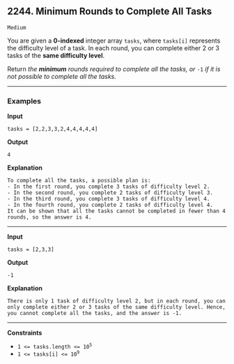 ## 2244. Minimum Rounds to Complete All Tasks

`Medium`

<p>You are given a <strong>0-indexed</strong> integer array <code>tasks</code>, where <code>tasks[i]</code> represents the difficulty level of a task. In each round, you can complete either 2 or 3 tasks of the <strong>same difficulty level</strong>.</p>

<p>Return <em>the <strong>minimum</strong> rounds required to complete all the tasks, or </em><code>-1</code><em> if it is not possible to complete all the tasks.</em></p> 

---

### Examples

**Input**
```
tasks = [2,2,3,3,2,4,4,4,4,4]
```

**Output**
```
4
```

**Explanation**
```
To complete all the tasks, a possible plan is:
- In the first round, you complete 3 tasks of difficulty level 2. 
- In the second round, you complete 2 tasks of difficulty level 3. 
- In the third round, you complete 3 tasks of difficulty level 4. 
- In the fourth round, you complete 2 tasks of difficulty level 4.  
It can be shown that all the tasks cannot be completed in fewer than 4 rounds, so the answer is 4.
```

---

**Input**
```
tasks = [2,3,3]
```

**Output**
```
-1
```

**Explanation**
```
There is only 1 task of difficulty level 2, but in each round, you can only complete either 2 or 3 tasks of the same difficulty level. Hence, you cannot complete all the tasks, and the answer is -1.
```

---

**Constraints**
<ul>
	<li><code>1 &lt;= tasks.length &lt;= 10<sup>5</sup></code></li>
	<li><code>1 &lt;= tasks[i] &lt;= 10<sup>9</sup></code></li>
</ul>
